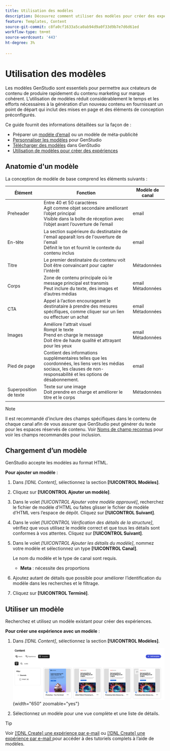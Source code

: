 ```yaml
---
title: Utilisation des modèles
description: Découvrez comment utiliser des modèles pour créer des expériences attrayantes dans GenStudio.
feature: Templates, Content
source-git-commit: c8fa0cf1633a5ca0ab94d9a0f33d9b7e7d6d61ed
workflow-type: tm+mt
source-wordcount: '443'
ht-degree: 3%

---
```



# Utilisation des modèles

Les modèles GenStudio sont essentiels pour permettre aux créateurs de contenu de produire rapidement du contenu marketing sur marque cohérent. L’utilisation de modèles réduit considérablement le temps et les efforts nécessaires à la génération d’un nouveau contenu en fournissant un point de départ qui inclut des mises en page et des éléments de conception préconfigurés.

Ce guide fournit des informations détaillées sur la façon de :

* Préparer un [modèle d’email](email-template.md) ou un modèle de méta-publicité
* [Personnaliser les modèles](customize-template.md) pour GenStudio
* [ Télécharger des modèles](#upload-a-template) dans GenStudio
* [Utilisation de modèles pour créer des expériences](#use-a-template)

## Anatomie d&#39;un modèle

La conception de modèle de base comprend les éléments suivants :

| Élément | Fonction | Modèle de canal |
| ------------ | ---------------------- | -------------------- |
| Preheader | Entre 40 et 50 caractères <br>Agit comme objet secondaire améliorant l’objet principal <br>Visible dans la boîte de réception avec l’objet avant l’ouverture de l’email | email |
| En-tête | La section supérieure du destinataire de l&#39;email apparaît lors de l&#39;ouverture de l&#39;email <br>Définit le ton et fournit le contexte du contenu inclus | email |
| Titre | Le premier destinataire du contenu voit <br>Doit être convaincant pour capter l&#39;intérêt | Métadonnées |
| Corps | Zone de contenu principale où le message principal est transmis <br>Peut inclure du texte, des images et d’autres médias | email<br>Métadonnées |
| CTA | Appel à l’action encourageant le destinataire à prendre des mesures spécifiques, comme cliquer sur un lien ou effectuer un achat | email<br>Métadonnées |
| Images | Améliore l&#39;attrait visuel <br>Rompt le texte <br>Prend en charge le message <br>Doit être de haute qualité et attrayant pour les yeux | email<br>Métadonnées |
| Pied de page | Contient des informations supplémentaires telles que les coordonnées, les liens vers les médias sociaux, les clauses de non-responsabilité et les options de désabonnement. | email |
| Superposition de texte | Texte sur une image <br> Doit prendre en charge et améliorer le titre et le corps | Métadonnées |

>[!NOTE]
> 
>Il est recommandé d’inclure des champs spécifiques dans le contenu de chaque canal afin de vous assurer que GenStudio peut générer du texte pour les espaces réservés de contenu. Voir [Noms de champ reconnus](customize-template.md#recognized-field-names) pour voir les champs recommandés pour inclusion.

## Chargement d’un modèle

GenStudio accepte les modèles au format HTML.

**Pour ajouter un modèle** :

1. Dans _[!DNL Content]_, sélectionnez la section **[!UICONTROL Modèles]**.

1. Cliquez sur **[!UICONTROL Ajouter un modèle]**.

1. Dans le volet _[!UICONTROL Ajouter votre modèle approuvé]_, recherchez le fichier de modèle d’HTML ou faites glisser le fichier de modèle d’HTML vers l’espace de dépôt. Cliquez sur **[!UICONTROL Suivant]**.

1. Dans le volet _[!UICONTROL Vérification des détails de la structure]_, vérifiez que vous utilisez le modèle correct et que tous les détails sont conformes à vos attentes. Cliquez sur **[!UICONTROL Suivant]**.

1. Dans le volet _[!UICONTROL Ajouter les détails du modèle]_, nommez votre modèle et sélectionnez un type **[!UICONTROL Canal]**.

   Le nom du modèle et le type de canal sont requis.

   * **Meta** : nécessite des proportions
   <!-- **Display ads**: requires Dimensions -->

1. Ajoutez autant de détails que possible pour améliorer l’identification du modèle dans les recherches et le filtrage.

1. Cliquez sur **[!UICONTROL Terminé]**.

## Utiliser un modèle

Recherchez et utilisez un modèle existant pour créer des expériences.

**Pour créer une expérience avec un modèle** :

1. Dans _[!DNL Content]_, sélectionnez la section **[!UICONTROL Modèles]**.

   ![Liste de modèles de contenu](../../assets/content-templates.png){width="650" zoomable="yes"}

1. Sélectionnez un modèle pour une vue complète et une liste de détails.

>[!TIP]
>
>Voir [[!DNL Create] une expérience par e-mail](/help/tutorials/create-email-experience.md) ou [[!DNL Create] une expérience par e-mail ](/help/tutorials/create-meta-ad.md) pour accéder à des tutoriels complets à l’aide de modèles.

<!--  The create button in Content Template view does not work yet.
1. Click **[!UICONTROL Create Experience]** (paintbrush) from the upper right corner to use the template.
-->
